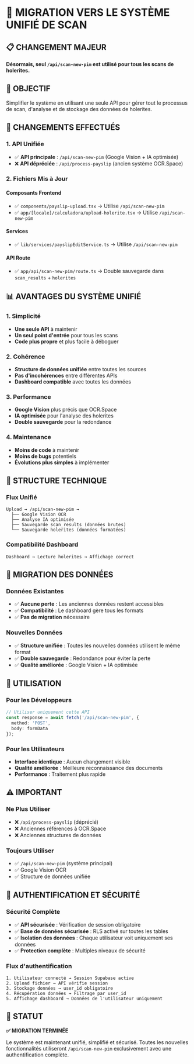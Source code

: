 # 🔄 MIGRATION VERS LE SYSTÈME UNIFIÉ DE SCAN

## 📋 **CHANGEMENT MAJEUR**

**Désormais, seul `/api/scan-new-pim` est utilisé pour tous les scans de holerites.**

## 🎯 **OBJECTIF**

Simplifier le système en utilisant une seule API pour gérer tout le processus de scan, d'analyse et de stockage des données de holerites.

## 🔄 **CHANGEMENTS EFFECTUÉS**

### **1. API Unifiée**
- ✅ **API principale** : `/api/scan-new-pim` (Google Vision + IA optimisée)
- ❌ **API dépréciée** : `/api/process-payslip` (ancien système OCR.Space)

### **2. Fichiers Mis à Jour**

#### **Composants Frontend**
- ✅ `components/payslip-upload.tsx` → Utilise `/api/scan-new-pim`
- ✅ `app/[locale]/calculadora/upload-holerite.tsx` → Utilise `/api/scan-new-pim`

#### **Services**
- ✅ `lib/services/payslipEditService.ts` → Utilise `/api/scan-new-pim`

#### **API Route**
- ✅ `app/api/scan-new-pim/route.ts` → Double sauvegarde dans `scan_results` + `holerites`

## 📊 **AVANTAGES DU SYSTÈME UNIFIÉ**

### **1. Simplicité**
- **Une seule API** à maintenir
- **Un seul point d'entrée** pour tous les scans
- **Code plus propre** et plus facile à déboguer

### **2. Cohérence**
- **Structure de données unifiée** entre toutes les sources
- **Pas d'incohérences** entre différentes APIs
- **Dashboard compatible** avec toutes les données

### **3. Performance**
- **Google Vision** plus précis que OCR.Space
- **IA optimisée** pour l'analyse des holerites
- **Double sauvegarde** pour la redondance

### **4. Maintenance**
- **Moins de code** à maintenir
- **Moins de bugs** potentiels
- **Évolutions plus simples** à implémenter

## 🔧 **STRUCTURE TECHNIQUE**

### **Flux Unifié**
```
Upload → /api/scan-new-pim → 
  ├── Google Vision OCR
  ├── Analyse IA optimisée
  ├── Sauvegarde scan_results (données brutes)
  └── Sauvegarde holerites (données formatées)
```

### **Compatibilité Dashboard**
```
Dashboard → Lecture holerites → Affichage correct
```

## 📝 **MIGRATION DES DONNÉES**

### **Données Existantes**
- ✅ **Aucune perte** : Les anciennes données restent accessibles
- ✅ **Compatibilité** : Le dashboard gère tous les formats
- ✅ **Pas de migration** nécessaire

### **Nouvelles Données**
- ✅ **Structure unifiée** : Toutes les nouvelles données utilisent le même format
- ✅ **Double sauvegarde** : Redondance pour éviter la perte
- ✅ **Qualité améliorée** : Google Vision + IA optimisée

## 🚀 **UTILISATION**

### **Pour les Développeurs**
```typescript
// Utiliser uniquement cette API
const response = await fetch('/api/scan-new-pim', {
  method: 'POST',
  body: formData
});
```

### **Pour les Utilisateurs**
- **Interface identique** : Aucun changement visible
- **Qualité améliorée** : Meilleure reconnaissance des documents
- **Performance** : Traitement plus rapide

## ⚠️ **IMPORTANT**

### **Ne Plus Utiliser**
- ❌ `/api/process-payslip` (déprécié)
- ❌ Anciennes références à OCR.Space
- ❌ Anciennes structures de données

### **Toujours Utiliser**
- ✅ `/api/scan-new-pim` (système principal)
- ✅ Google Vision OCR
- ✅ Structure de données unifiée

## 🔐 **AUTHENTIFICATION ET SÉCURITÉ**

### **Sécurité Complète**
- ✅ **API sécurisée** : Vérification de session obligatoire
- ✅ **Base de données sécurisée** : RLS activé sur toutes les tables
- ✅ **Isolation des données** : Chaque utilisateur voit uniquement ses données
- ✅ **Protection complète** : Multiples niveaux de sécurité

### **Flux d'authentification**
```
1. Utilisateur connecté → Session Supabase active
2. Upload fichier → API vérifie session
3. Stockage données → user_id obligatoire
4. Récupération données → Filtrage par user_id
5. Affichage dashboard → Données de l'utilisateur uniquement
```

## 🎯 **STATUT**

**✅ MIGRATION TERMINÉE**

Le système est maintenant unifié, simplifié et sécurisé. Toutes les nouvelles fonctionnalités utiliseront `/api/scan-new-pim` exclusivement avec une authentification complète. 